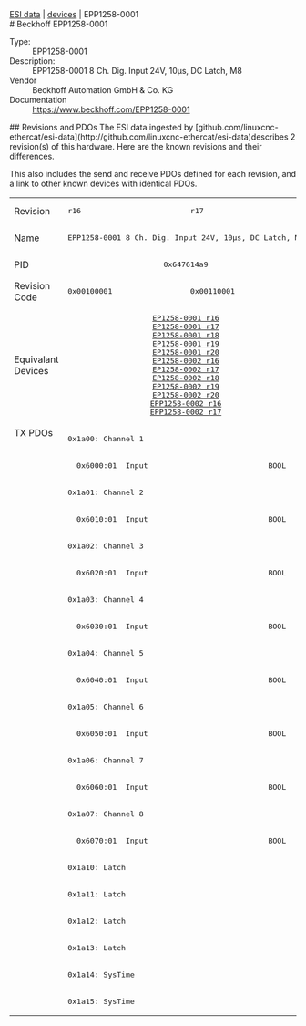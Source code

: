 <div class="nav"><a href="/esi-data">ESI data</a> | <a href="/esi-data/devices">devices</a> | EPP1258-0001</div>
#  Beckhoff EPP1258-0001

<dl>
  <dt>Type:</dt><dd>EPP1258-0001</dd>
  <dt>Description:</dt><dd>EPP1258-0001 8 Ch. Dig. Input 24V, 10µs, DC Latch, M8</dd>
  <dt>Vendor</dt><dd>Beckhoff Automation GmbH & Co. KG</dd>
  <dt>Documentation</dt><dd><a href="https://www.beckhoff.com/EPP1258-0001">https://www.beckhoff.com/EPP1258-0001</a></dd>
</dl>
## Revisions and PDOs
The ESI data ingested by [github.com/linuxcnc-ethercat/esi-data](http://github.com/linuxcnc-ethercat/esi-data)describes 2 revision(s) of this hardware.  Here are the known revisions and their differences.

This also includes the send and receive PDOs defined for each revision, and a link to other known devices with identical PDOs.

<table>
<tr >
<td class="first">Revision</td>
<td ><pre>r16</pre></td>
<td ><pre>r17</pre></td>
</tr>
<tr >
<td class="first">Name</td>
<td  colspan=2 align="center"><pre>EPP1258-0001 8 Ch. Dig. Input 24V, 10µs, DC Latch, M8</pre></td>
</tr>
<tr >
<td class="first">PID</td>
<td  colspan=2 align="center"><pre>0x647614a9</pre></td>
</tr>
<tr >
<td class="first">Revision Code</td>
<td ><pre>0x00100001</pre></td>
<td ><pre>0x00110001</pre></td>
</tr>
<tr >
<td class="first">Equivalant Devices</td>
<td  colspan=2 align="center"><pre><a href="EP1258-0001">EP1258-0001 r16</a><br/><a href="EP1258-0001">EP1258-0001 r17</a><br/><a href="EP1258-0001">EP1258-0001 r18</a><br/><a href="EP1258-0001">EP1258-0001 r19</a><br/><a href="EP1258-0001">EP1258-0001 r20</a><br/><a href="EP1258-0002">EP1258-0002 r16</a><br/><a href="EP1258-0002">EP1258-0002 r17</a><br/><a href="EP1258-0002">EP1258-0002 r18</a><br/><a href="EP1258-0002">EP1258-0002 r19</a><br/><a href="EP1258-0002">EP1258-0002 r20</a><br/><a href="EPP1258-0002">EPP1258-0002 r16</a><br/><a href="EPP1258-0002">EPP1258-0002 r17</a></pre></td>
</tr>
<tr class="txpdo pdosection">
<td class="first" rowspan=22 valign=top>TX PDOs</td>
<td colspan=2 align="left"><pre>0x1a00: Channel 1</pre></td>
<td></td>
</tr>
<tr class="txpdo">
<td  colspan=2 align="left"><pre>  0x6000:01  Input                           BOOL</pre></td>
</tr>
<tr class="txpdo pdosection">
<td  colspan=2 align="left"><pre>0x1a01: Channel 2</pre></td>
</tr>
<tr class="txpdo">
<td  colspan=2 align="left"><pre>  0x6010:01  Input                           BOOL</pre></td>
</tr>
<tr class="txpdo pdosection">
<td  colspan=2 align="left"><pre>0x1a02: Channel 3</pre></td>
</tr>
<tr class="txpdo">
<td  colspan=2 align="left"><pre>  0x6020:01  Input                           BOOL</pre></td>
</tr>
<tr class="txpdo pdosection">
<td  colspan=2 align="left"><pre>0x1a03: Channel 4</pre></td>
</tr>
<tr class="txpdo">
<td  colspan=2 align="left"><pre>  0x6030:01  Input                           BOOL</pre></td>
</tr>
<tr class="txpdo pdosection">
<td  colspan=2 align="left"><pre>0x1a04: Channel 5</pre></td>
</tr>
<tr class="txpdo">
<td  colspan=2 align="left"><pre>  0x6040:01  Input                           BOOL</pre></td>
</tr>
<tr class="txpdo pdosection">
<td  colspan=2 align="left"><pre>0x1a05: Channel 6</pre></td>
</tr>
<tr class="txpdo">
<td  colspan=2 align="left"><pre>  0x6050:01  Input                           BOOL</pre></td>
</tr>
<tr class="txpdo pdosection">
<td  colspan=2 align="left"><pre>0x1a06: Channel 7</pre></td>
</tr>
<tr class="txpdo">
<td  colspan=2 align="left"><pre>  0x6060:01  Input                           BOOL</pre></td>
</tr>
<tr class="txpdo pdosection">
<td  colspan=2 align="left"><pre>0x1a07: Channel 8</pre></td>
</tr>
<tr class="txpdo">
<td  colspan=2 align="left"><pre>  0x6070:01  Input                           BOOL</pre></td>
</tr>
<tr class="txpdo pdosection">
<td  colspan=2 align="left"><pre>0x1a10: Latch</pre></td>
</tr>
<tr class="txpdo pdosection">
<td  colspan=2 align="left"><pre>0x1a11: Latch</pre></td>
</tr>
<tr class="txpdo pdosection">
<td  colspan=2 align="left"><pre>0x1a12: Latch</pre></td>
</tr>
<tr class="txpdo pdosection">
<td  colspan=2 align="left"><pre>0x1a13: Latch</pre></td>
</tr>
<tr class="txpdo pdosection">
<td  colspan=2 align="left"><pre>0x1a14: SysTime</pre></td>
</tr>
<tr class="txpdo pdosection">
<td  colspan=2 align="left"><pre>0x1a15: SysTime</pre></td>
</tr>
</table>
